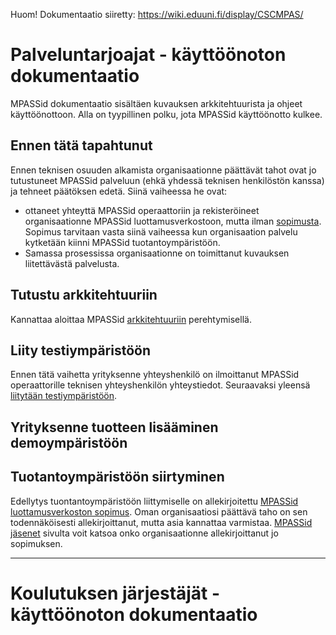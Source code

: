 

Huom!
Dokumentaatio siiretty: https://wiki.eduuni.fi/display/CSCMPAS/



# Palveluntarjoajat - käyttöönoton dokumentaatio

MPASSid dokumentaatio sisältäen kuvauksen arkkitehtuurista ja ohjeet käyttöönottoon. Alla on tyypillinen polku, jota MPASSid käyttöönotto kulkee. 

## Ennen tätä tapahtunut

Ennen teknisen osuuden alkamista organisaationne päättävät tahot ovat jo tutustuneet MPASSid palveluun (ehkä yhdessä teknisen henkilöstön kanssa) ja tehneet päätöksen edetä. Siinä vaiheessa he ovat:
* ottaneet yhteyttä MPASSid operaattoriin ja rekisteröineet organisaationne MPASSid luottamusverkostoon, mutta ilman [sopimusta](https://mpass.fi/sopimus/). Sopimus tarvitaan vasta siinä vaiheessa kun organisaation palvelu kytketään kiinni MPASSid tuotantoympäristöön. 
* Samassa prosessissa organisaationne on toimittanut kuvauksen liitettävästä palvelusta. 

## Tutustu arkkitehtuuriin

Kannattaa aloittaa MPASSid [arkkitehtuuriin](arkkitehtuuri.md) perehtymisellä.

## Liity testiympäristöön

Ennen tätä vaihetta yrityksenne yhteyshenkilö on ilmoittanut MPASSid operaattorille teknisen yhteyshenkilön yhteystiedot.
Seuraavaksi yleensä [liitytään testiympäristöön](testiymparisto.md). 

## Yrityksenne tuotteen lisääminen demoympäristöön


## Tuotantoympäristöön siirtyminen

Edellytys tuontantoympäristöön liittymiselle on allekirjoitettu [MPASSid luottamusverkoston sopimus](https://mpass.fi/sopimus/). Oman organisaatiosi päättävä taho on sen todennäköisesti allekirjoittanut, mutta asia kannattaa varmistaa. [MPASSid jäsenet](https://mpass.fi/jasenet/) sivulta voit katsoa onko organisaationne allekirjoittanut jo sopimuksen. 

-----------------------

# Koulutuksen järjestäjät - käyttöönoton dokumentaatio

